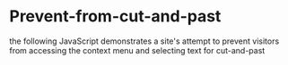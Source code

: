 # Prevent-from-cut-and-past
the following JavaScript demonstrates a site's attempt to prevent visitors from accessing the context menu and selecting text for cut-and-past
